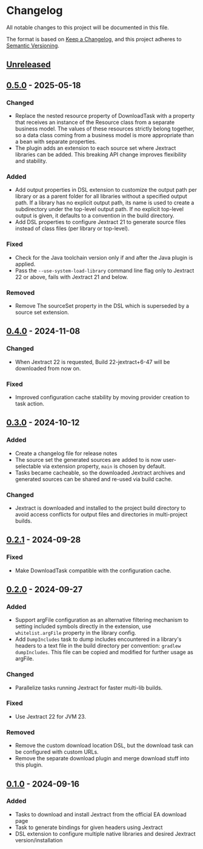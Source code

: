 # Changelog

All notable changes to this project will be documented in this file.

The format is based on [Keep a Changelog](https://keepachangelog.com/en/1.1.0/),
and this project adheres to [Semantic Versioning](https://semver.org/spec/v2.0.0.html).

## [Unreleased]

## [0.5.0] - 2025-05-18

### Changed

- Replace the nested resource property of DownloadTask with a property that receives an instance of the Resource class from a separate business model.
  The values of these resources strictly belong together, so a data class coming from a business model is more appropriate than a bean with separate properties. 
- The plugin adds an extension to each source set where Jextract libraries can be added.
  This breaking API change improves flexibility and stability.

### Added

- Add output properties in DSL extension to customize the output path per library or as a parent folder for all libraries without a specified output path.
  If a library has no explicit output path, its name is used to create a subdirectory under the top-level output path.
  If no explicit top-level output is given, it defaults to a convention in the build directory.
- Add DSL properties to configure Jextract 21 to generate source files instead of class files (per library or top-level).

### Fixed

- Check for the Java toolchain version only if and after the Java plugin is applied.
- Pass the `--use-system-load-library` command line flag only to Jextract 22 or above, fails with Jextract 21 and below.

### Removed

- Remove The sourceSet property in the DSL which is superseded by a source set extension.

## [0.4.0] - 2024-11-08

### Changed

- When Jextract 22 is requested, Build 22-jextract+6-47 will be downloaded from now on.

### Fixed

- Improved configuration cache stability by moving provider creation to task action.

## [0.3.0] - 2024-10-12

### Added

- Create a changelog file for release notes
- The source set the generated sources are added to is now user-selectable via extension property, `main` is chosen by default.
- Tasks became cacheable, so the downloaded Jextract archives and generated sources can be shared and re-used via build cache.

### Changed

- Jextract is downloaded and installed to the project build directory to avoid access conflicts for output files and directories in multi-project builds.

## [0.2.1] - 2024-09-28

### Fixed

- Make DownloadTask compatible with the configuration cache.

## [0.2.0] - 2024-09-27

### Added

- Support argFile configuration as an alternative filtering mechanism to setting included symbols directly in the extension, use `whitelist.argFile` property in the library config.
- Add `DumpIncludes` task to dump includes encountered in a library's headers to a text file in the build directory per convention: `gradlew dumpIncludes`.
  This file can be copied and modified for further usage as argFile.

### Changed

- Parallelize tasks running Jextract for faster multi-lib builds.

### Fixed

- Use Jextract 22 for JVM 23.

### Removed

- Remove the custom download location DSL, but the download task can be configured with custom URLs.
- Remove the separate download plugin and merge download stuff into this plugin.

## [0.1.0] - 2024-09-16

### Added

- Tasks to download and install Jextract from the official EA download page
- Task to generate bindings for given headers using Jextract
- DSL extension to configure multiple native libraries and desired Jextract version/installation

[unreleased]: https://github.com/infolektuell/gradle-jextract/compare/v0.5.0...HEAD
[0.5.0]: https://github.com/infolektuell/gradle-jextract/compare/v0.4.0...v0.5.0
[0.4.0]: https://github.com/infolektuell/gradle-jextract/compare/v0.3.0...v0.4.0
[0.3.0]: https://github.com/infolektuell/gradle-jextract/compare/v0.2.1...v0.3.0
[0.2.1]: https://github.com/infolektuell/gradle-jextract/compare/v0.2.0...v0.2.1
[0.2.0]: https://github.com/infolektuell/gradle-jextract/compare/v0.1.0...v0.2.0
[0.1.0]: https://github.com/infolektuell/gradle-jextract/releases/tag/v0.1.0
